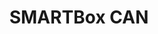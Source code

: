 ---
title: SMARTBox CAN
layout: subsections
collection: 'guides/devices/smartbox-can'
image: '/guides/images/devices/device-list/smartbox-can.jpg'
---